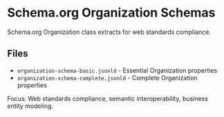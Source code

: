 # Schema.org Organization Schemas

Schema.org Organization class extracts for web standards compliance.

## Files
- `organization-schema-basic.jsonld` - Essential Organization properties
- `organization-schema-complete.jsonld` - Complete Organization properties

Focus: Web standards compliance, semantic interoperability, business entity modeling.